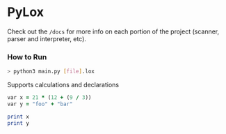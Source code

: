 # PyLox

Check out the `/docs` for more info on each portion of the project (scanner, parser and interpreter, etc).

### How to Run

```bash
> python3 main.py [file].lox
```

Supports calculations and declarations

```ruby
var x = 21 * (12 + (9 / 3))
var y = "foo" + "bar"

print x
print y
```